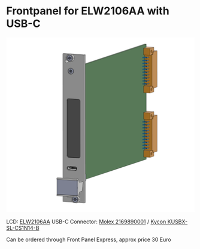 # Frontpanel for ELW2106AA with USB-C

![Isometric view of frontpanel](./render.png)

LCD: [ELW2106AA](https://nl.mouser.com/datasheet/2/921/Futaba-04-14-2020-ELW2106AA_E_SHORT-1830779.pdf)
USB-C Connector: [Molex 2169890001](https://www.molex.com/molex/products/part-detail/io_connectors/2169890001) / [Kycon KUSBX-SL-CS1N14-B](http://www.kycon.com/Pub_Eng_Draw/KUSBX-SL-CS1N14-B.pdf)

Can be ordered through Front Panel Express, approx price 30 Euro
